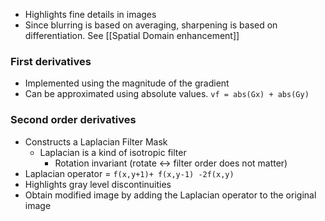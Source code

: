 - Highlights fine details in images
- Since blurring is based on averaging, sharpening is based on differentiation. See [[Spatial Domain enhancement]]

### First derivatives
- Implemented using the magnitude of the gradient
- Can be approximated using absolute values. `vf = abs(Gx) + abs(Gy)`
### Second order derivatives
- Constructs a Laplacian Filter Mask
	- Laplacian is a kind of isotropic filter
		- Rotation invariant (rotate <-> filter order does not matter)
- Laplacian operator = `f(x,y+1)+ f(x,y-1) -2f(x,y)`
- Highlights gray level discontinuities
- Obtain modified image by adding the Laplacian operator to the original image